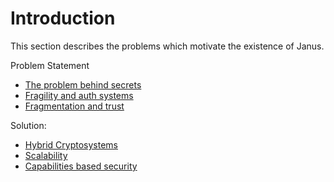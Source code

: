 # Introduction

This section describes the problems which motivate the existence of Janus.

Problem Statement
- [The problem behind secrets](10_problem/10_secrets.md)
- [Fragility and auth systems](10_problem/20_fragility.md)
- [Fragmentation and trust](10_problem/30_fragmentation.md)

Solution:
- [Hybrid Cryptosystems](20_solution/10_hybrid.md)
- [Scalability](20_solution/20_scalability.md)
- [Capabilities based security](20_solution/30_capabilities.md)






